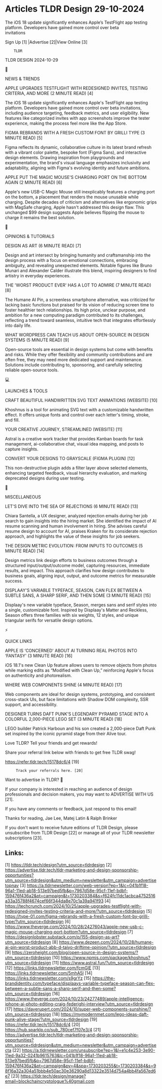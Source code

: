 # Articles TLDR Design 29-10-2024

The iOS 18 update significantly enhances Apple’s TestFlight app
testing platform. Developers have gained more control over beta
invitations ‌ ‌ ‌ ‌ ‌ ‌ ‌ ‌ ‌ ‌ ‌ ‌ ‌ ‌ ‌ ‌ ‌ ‌ ‌ ‌ ‌ ‌ ‌ ‌ ‌ ‌  ‌ ‌ ‌ ‌ ‌ ‌ ‌ ‌ ‌ ‌ ‌ ‌ ‌ ‌ ‌ ‌ ‌ ‌ ‌ ‌ ‌ ‌ ‌ ‌ ‌ ‌ 


 Sign Up [1] |Advertise [2]|View Online [3] 

		TLDR 

TLDR DESIGN 2024-10-29

📱 

NEWS & TRENDS

 APPLE UPGRADES TESTFLIGHT WITH REDESIGNED INVITES, TESTING CRITERIA,
AND MORE (2 MINUTE READ) [4] 

 The iOS 18 update significantly enhances Apple's TestFlight app
testing platform. Developers have gained more control over beta
invitations, including audience targeting, feedback metrics, and user
eligibility. New features like categorized invites with app
screenshots improve the tester experience, making the process feel
more like the App Store. 

 FIGMA REBRANDS WITH A FRESH CUSTOM FONT BY GRILLI TYPE (3 MINUTE
READ) [5] 

 Figma reflects its dynamic, collaborative culture in its latest brand
refresh with a vibrant color palette, bespoke font (Figma Sans), and
interactive design elements. Drawing inspiration from playgrounds and
experimentation, the brand's visual language emphasizes inclusivity
and adaptability, aligning with Figma's evolving identity and future
ambitions. 

 APPLE PUT THE MAGIC MOUSE'S CHARGING PORT ON THE BOTTOM AGAIN (2
MINUTE READ) [6] 

 Apple's new USB-C Magic Mouse still inexplicably features a charging
port on the bottom, a placement that renders the mouse unusable while
charging. Despite decades of criticism and alternatives like ergonomic
grips with MagSafe charging, Apple hasn't addressed this design flaw.
This unchanged $99 design suggests Apple believes flipping the mouse
to charge it remains the best solution. 

🚀 

OPINIONS & TUTORIALS

 DESIGN AS ART (6 MINUTE READ) [7] 

 Design and art intersect by bringing humanity and craftsmanship into
the design process with a focus on emotional connections, embracing
ambiguity, and revealing unexpected elements. Notable figures like
Bruno Munari and Alexander Calder illustrate this blend, inspiring
designers to find artistry in everyday experiences. 

 THE 'WORST PRODUCT EVER' HAS A LOT TO ADMIRE (7 MINUTE READ) [8] 

 The Humane AI Pin, a screenless smartphone alternative, was
criticized for lacking basic functions but praised for its vision of
reducing screen time to foster healthier tech relationships. Its high
price, unclear purpose, and ambition for a new computing paradigm
contributed to its challenges, reflecting a trend toward seamless,
intuitive tech that integrates effortlessly into daily life. 

 WHAT WORDPRESS CAN TEACH US ABOUT OPEN-SOURCE IN DESIGN SYSTEMS (5
MINUTE READ) [9] 

 Open-source tools are essential in design systems but come with
benefits and risks. While they offer flexibility and community
contributions and are often free, they may need more dedicated support
and maintenance. Solutions include contributing to, sponsoring, and
carefully selecting reliable open-source tools. 

💻 

LAUNCHES & TOOLS

 CRAFT BEAUTIFUL HANDWRITTEN SVG TEXT ANIMATIONS (WEBSITE) [10] 

 Khoshnus is a tool for animating SVG text with a customizable
handwritten effect. It offers unique fonts and control over each
letter's timing, stroke, and fill. 

 YOUR CREATIVE JOURNEY, STREAMLINED (WEBSITE) [11] 

 Astral is a creative work tracker that provides Kanban boards for
task management, ai-collaborative chat, visual idea mapping, and posts
to capture insights. 

 CONVERT YOUR DESIGNS TO GRAYSCALE (FIGMA PLUGIN) [12] 

 This non-destructive plugin adds a filter layer above selected
elements, enhancing targeted feedback, visual hierarchy evaluation,
and marking deprecated designs during user testing. 

🎁 

MISCELLANEOUS

 LET'S DIVE INTO THE SEA OF REJECTIONS (6 MINUTE READ) [13] 

 Chiara Santella, a UX designer, analyzed rejection emails during her
job search to gain insights into the hiring market. She identified the
impact of AI resume scanning and human involvement in hiring. She
advises careful resume design to account for AI, praises Kraken for
its considerate rejection approach, and highlights the value of these
insights for job seekers. 

 THE DESIGN METRIC EVOLUTION: FROM INPUTS TO OUTCOMES (5 MINUTE READ)
[14] 

 Design metrics link design efforts to business outcomes through a
structured input/output/outcome model, capturing resources, immediate
results, and impact. This approach clarifies how design contributes to
business goals, aligning input, output, and outcome metrics for
measurable success. 

 DISPLAAY'S VARIABLE TYPEFACE, SEASON, CAN FLEX BETWEEN A SUBTLE SANS,
A SHARP SERIF, AND THEN SOME (3 MINUTE READ) [15] 

 Displaay's new variable typeface, Season, merges sans and serif
styles into a single, customizable font. Inspired by Displaay's Matter
and Reckless, Season offers three families with six weights, 12
styles, and unique triangular serifs for versatile design options. 

⚡ 

QUICK LINKS

 APPLE IS ‘CONCERNED' ABOUT AI TURNING REAL PHOTOS INTO ‘FANTASY'
(3 MINUTE READ) [16] 

 iOS 18.1's new Clean Up feature allows users to remove objects from
photos while marking edits as “Modified with Clean Up,”
reinforcing Apple's focus on authenticity and photorealism. 

 WHERE WEB COMPONENTS SHINE (4 MINUTE READ) [17] 

 Web components are ideal for design systems, prototyping, and
consistent cross-stack UIs, but face limitations with Shadow DOM
complexity, SSR support, and accessibility. 

 DESIGNER TURNS DAFT PUNK'S LEGENDARY PYRAMID STAGE INTO A COLORFUL
2,000-PIECE LEGO SET (3 MINUTE READ) [18] 

 LEGO builder Patrick Harboun and his son created a 2,000-piece Daft
Punk set inspired by the iconic pyramid stage from their Alive tour. 

Love TLDR? Tell your friends and get rewards!

 Share your referral link below with friends to get free TLDR swag! 

 https://refer.tldr.tech/15178dc6/4 [19] 

		 Track your referrals here. [20] 

Want to advertise in TLDR? 📰

 If your company is interested in reaching an audience of design
professionals and decision makers, you may want to ADVERTISE WITH US
[21]. 

 If you have any comments or feedback, just respond to this email! 

Thanks for reading, 
Jae Lee, Matej Latin & Ralph Brinker 

If you don't want to receive future editions of TLDR Design, please
unsubscribe from TLDR Design [22] or manage all of your TLDR
newsletter subscriptions [23]. 

 

Links:
------
[1] https://tldr.tech/design?utm_source=tldrdesign
[2] https://advertise.tldr.tech/tldr-marketing-and-design-sponsorship-opportunities?utm_source=tldrdesign&utm_medium=newsletter&utm_campaign=advertisetopnav
[3] https://a.tldrnewsletter.com/web-version?ep=1&lc=041b1f18-96a1-11ed-ab18-513e97bed5fb&p=7967d58e-95cf-11ef-bdbf-159476f436a2&pt=campaign&t=1730203384&s=f624fc11dc1acbca4752516a33a35788f4674cef66f344da8e70c1a39a941f93
[4] https://techcrunch.com/2024/10/25/apple-upgrades-testflight-with-redesigned-invites-testing-criteria-and-more/?utm_source=tldrdesign
[5] https://type-01.com/figma-rebrands-with-a-fresh-custom-font-by-grilli-type/?utm_source=tldrdesign
[6] https://www.theverge.com/2024/10/28/24276043/apple-new-usb-c-magic-mouse-charging-port-bottom?utm_source=tldrdesign
[7] https://designlobster.substack.com/p/155-design-as-art?utm_source=tldrdesign
[8] https://www.dezeen.com/2024/10/28/humane-ai-pin-worst-product-abb-d-taiyo-driftime-opinion/?utm_source=tldrdesign
[9] https://zeroheight.com/blog/open-source-in-design-systems/?utm_source=tldrdesign
[10] https://www.npmjs.com/package/khoshnus?utm_source=tldrdesign
[11] https://www.astral.fun/?utm_source=tldrdesign
[12] https://links.tldrnewsletter.com/fcmGlE
[13] https://links.tldrnewsletter.com/5mhA5l
[14] https://links.tldrnewsletter.com/s9grYz
[15] https://the-brandidentity.com/typeface/displaays-variable-typeface-season-can-flex-between-a-subtle-sans-a-sharp-serif-and-then-some?utm_source=tldrdesign
[16] https://www.theverge.com/2024/10/23/24277489/apple-intelligence-iphone-ai-photo-editing-craig-federighi-interview?utm_source=tldrdesign
[17] https://daverupert.com/2024/10/super-web-components-sunshine/?utm_source=tldrdesign
[18] https://mymodernmet.com/lego-ideas-daft-punk-alive-stage/?utm_source=tldrdesign
[19] https://refer.tldr.tech/15178dc6/4
[20] https://hub.sparklp.co/sub_780cef7f07e3/4
[21] https://advertise.tldr.tech/tldr-marketing-and-design-sponsorship-opportunities?utm_source=tldrdesign&utm_medium=newsletter&utm_campaign=advertisecta
[22] https://a.tldrnewsletter.com/unsubscribe?ep=1&l=e1c4e253-3e90-11ed-9a32-0241b9615763&lc=041b1f18-96a1-11ed-ab18-513e97bed5fb&p=7967d58e-95cf-11ef-bdbf-159476f436a2&pt=campaign&pv=4&spa=1730203255&t=1730203384&s=98f16a32a304a51bbb4e50ac30e36290a8d13322e3514d754a4bb4fa567ed6e7
[23] https://tldr.tech/design/manage?email=blockchaincryptologue%40gmail.com